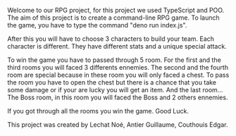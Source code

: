Welcome to our RPG project, for this project we used TypeScript and POO. The aim
of this project is to create a command-line RPG game. To launch the game, you
have to type the command "deno run index.js".

After this you will have to choose 3 characters to build your team. Each
character is different. They have different stats and a unique special attack.

To win the game you have to passed through 5 room. For the first and the third
rooms you will faced 3 differents ennemies. The second and the fourth room are
special because in these room you will only faced a chest. To pass the room you
have to open the chest but there is a chance that you take some damage or if
your are lucky you will get an item. And the last room... The Boss room, in this
room you will faced the Boss and 2 others ennemies.

If you got through all the rooms you win the game. Good Luck.

This project was created by Lechat Noé, Antier Guillaume, Couthouis Edgar.
